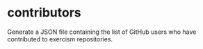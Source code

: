 # contributors

Generate a JSON file containing the list of GitHub users who have contributed to exercism repositories.
